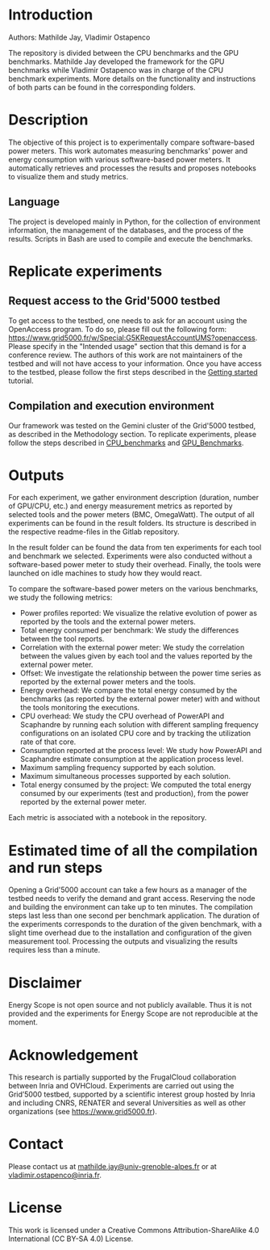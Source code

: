 # Introduction
Authors: Mathilde Jay, Vladimir Ostapenco

The repository is divided between the CPU benchmarks and the GPU benchmarks. Mathilde Jay developed the framework for the GPU benchmarks while Vladimir Ostapenco was in charge of the CPU benchmark experiments. More details on the functionality and instructions of both parts can be found in the corresponding folders.

# Description
The objective of this project is to experimentally compare software-based power meters. This work automates measuring benchmarks' power and energy consumption with various software-based power meters. It automatically retrieves and processes the results and proposes notebooks to visualize them and study metrics.

## Language
The project is developed mainly in Python, for the collection of environment information, the management of the databases, and the process of the results. 
Scripts in Bash are used to compile and execute the benchmarks.

# Replicate experiments
## Request access to the Grid'5000 testbed
To get access to the testbed, one needs to ask for an account using the OpenAccess program. To do so, please fill out the following form: https://www.grid5000.fr/w/Special:G5KRequestAccountUMS?openaccess. 
Please specify in the "Intended usage" section that this demand is for a conference review. The authors of this work are not maintainers of the testbed and will not have access to your information. 
Once you have access to the testbed, please follow the first steps described in the [Getting started](https://www.grid5000.fr/w/Getting_Started) tutorial.

## Compilation and execution environment
Our framework was tested on the Gemini cluster of the Grid'5000 testbed, as described in the Methodology section.
To replicate experiments, please follow the steps described in [CPU_benchmarks](https://gitlab.inria.fr/majay/an-experimental-comparison-of-software-based-power-meters/-/tree/main/CPU_Benchmarks) and [GPU_Benchmarks](https://gitlab.inria.fr/majay/an-experimental-comparison-of-software-based-power-meters/-/tree/main/GPU_Benchmarks).

# Outputs
For each experiment, we gather environment description (duration, number of GPU/CPU, etc.) and energy measurement metrics as reported by selected tools and the power meters (BMC, OmegaWatt). The output of all experiments can be found in the result folders. Its structure is described in the respective readme-files in the Gitlab repository.

In the result folder can be found the data from ten experiments for each tool and benchmark we selected. Experiments were also conducted without a software-based power meter to study their overhead. Finally, the tools were launched on idle machines to study how they would react.

To compare the software-based power meters on the various benchmarks, we study the following metrics:
- Power profiles reported: We visualize the relative evolution of power as reported by the tools and the external power meters.
- Total energy consumed per benchmark: We study the differences between the tool reports.
- Correlation with the external power meter: We study the correlation between the values given by each tool and the values reported by the external power meter.
- Offset: We investigate the relationship between the power time series as reported by the external power meters and the tools. 
- Energy overhead: We compare the total energy consumed by the benchmarks (as reported by the external power meter) with and without the tools monitoring the executions.
- CPU overhead: We study the CPU overhead of PowerAPI and Scaphandre by running each solution with different sampling frequency configurations on an isolated CPU core and by tracking the utilization rate of that core.
- Consumption reported at the process level: We study how PowerAPI and Scaphandre estimate consumption at the application process level.
- Maximum sampling frequency supported by each solution.
- Maximum simultaneous processes supported by each solution.
- Total energy consumed by the project: We computed the total energy consumed by our experiments (test and production), from the power reported by the external power meter.

Each metric is associated with a notebook in the repository.

# Estimated time of all the compilation and run steps
Opening a Grid'5000 account can take a few hours as a manager of the testbed needs to verify the demand and grant access.
Reserving the node and building the environment can take up to ten minutes. 
The compilation steps last less than one second per benchmark application. 
The duration of the experiments corresponds to the duration of the given benchmark, with a slight time overhead due to the installation and configuration of the given measurement tool. 
Processing the outputs and visualizing the results requires less than a minute.

# Disclaimer
Energy Scope is not open source and not publicly available. Thus it is not provided and the experiments for Energy Scope are not reproducible at the moment.

# Acknowledgement
This research is partially supported by the FrugalCloud collaboration between Inria and OVHCloud.
Experiments are carried out using the Grid’5000 testbed, supported by a scientific interest group hosted by Inria and including CNRS, RENATER and several Universities as well as other organizations (see https://www.grid5000.fr).

# Contact
Please contact us at mathilde.jay@univ-grenoble-alpes.fr or at vladimir.ostapenco@inria.fr.

# License
This work is licensed under a Creative Commons Attribution-ShareAlike 4.0 International (CC BY-SA 4.0) License.
